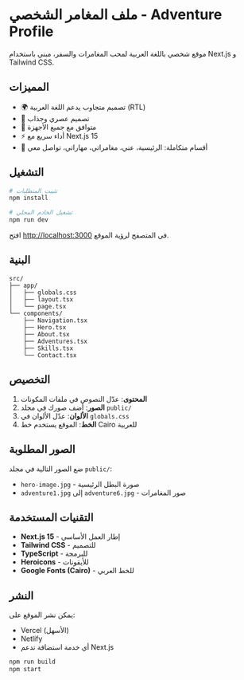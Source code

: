 # ملف المغامر الشخصي - Adventure Profile

موقع شخصي باللغة العربية لمحب المغامرات والسفر، مبني باستخدام Next.js و Tailwind CSS.

## المميزات

- 🌍 تصميم متجاوب يدعم اللغة العربية (RTL)
- 🎨 تصميم عصري وجذاب
- 📱 متوافق مع جميع الأجهزة
- ⚡ أداء سريع مع Next.js 15
- 🎯 أقسام متكاملة: الرئيسية، عني، مغامراتي، مهاراتي، تواصل معي

## التشغيل

```bash
# تثبيت المتطلبات
npm install

# تشغيل الخادم المحلي
npm run dev
```

افتح [http://localhost:3000](http://localhost:3000) في المتصفح لرؤية الموقع.

## البنية

```
src/
├── app/
│   ├── globals.css
│   ├── layout.tsx
│   └── page.tsx
└── components/
    ├── Navigation.tsx
    ├── Hero.tsx
    ├── About.tsx
    ├── Adventures.tsx
    ├── Skills.tsx
    └── Contact.tsx
```

## التخصيص

1. **المحتوى**: عدّل النصوص في ملفات المكونات
2. **الصور**: أضف صورك في مجلد `public/`
3. **الألوان**: عدّل الألوان في `globals.css`
4. **الخط**: الموقع يستخدم خط Cairo للعربية

## الصور المطلوبة

ضع الصور التالية في مجلد `public/`:
- `hero-image.jpg` - صورة البطل الرئيسية
- `adventure1.jpg` إلى `adventure6.jpg` - صور المغامرات

## التقنيات المستخدمة

- **Next.js 15** - إطار العمل الأساسي
- **Tailwind CSS** - للتصميم
- **TypeScript** - للبرمجة
- **Heroicons** - للأيقونات
- **Google Fonts (Cairo)** - للخط العربي

## النشر

يمكن نشر الموقع على:
- Vercel (الأسهل)
- Netlify
- أي خدمة استضافة تدعم Next.js

```bash
npm run build
npm start
```
